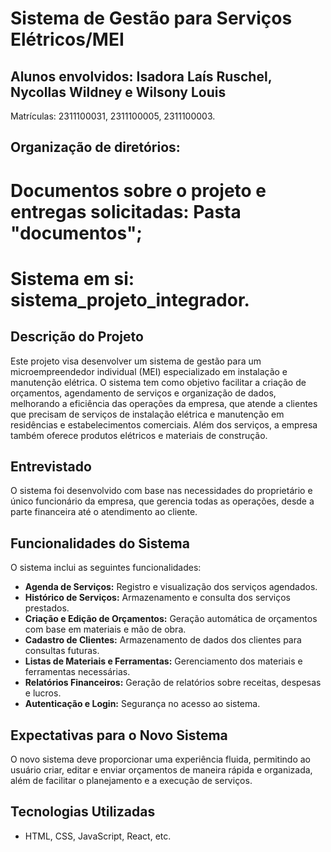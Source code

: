 # Sistema de Gestão para Serviços Elétricos/MEI
## Alunos envolvidos: Isadora Laís Ruschel, Nycollas Wildney e Wilsony Louis
Matrículas: 2311100031, 2311100005, 2311100003.
## Organização de diretórios:
# Documentos sobre o projeto e entregas solicitadas: Pasta "documentos";
# Sistema em si: sistema_projeto_integrador.
## Descrição do Projeto

Este projeto visa desenvolver um sistema de gestão para um microempreendedor individual (MEI) especializado em instalação e manutenção elétrica. O sistema tem como objetivo facilitar a criação de orçamentos, agendamento de serviços e organização de dados, melhorando a eficiência das operações da empresa, que atende a clientes que precisam de serviços de instalação elétrica e manutenção em residências e estabelecimentos comerciais. Além dos serviços, a empresa também oferece produtos elétricos e materiais de construção.

## Entrevistado
O sistema foi desenvolvido com base nas necessidades do proprietário e único funcionário da empresa, que gerencia todas as operações, desde a parte financeira até o atendimento ao cliente.

## Funcionalidades do Sistema
O sistema inclui as seguintes funcionalidades:

- **Agenda de Serviços:** Registro e visualização dos serviços agendados.
- **Histórico de Serviços:** Armazenamento e consulta dos serviços prestados.
- **Criação e Edição de Orçamentos:** Geração automática de orçamentos com base em materiais e mão de obra.
- **Cadastro de Clientes:** Armazenamento de dados dos clientes para consultas futuras.
- **Listas de Materiais e Ferramentas:** Gerenciamento dos materiais e ferramentas necessárias.
- **Relatórios Financeiros:** Geração de relatórios sobre receitas, despesas e lucros.
- **Autenticação e Login:** Segurança no acesso ao sistema.

## Expectativas para o Novo Sistema

O novo sistema deve proporcionar uma experiência fluida, permitindo ao usuário criar, editar e enviar orçamentos de maneira rápida e organizada, além de facilitar o planejamento e a execução de serviços.

## Tecnologias Utilizadas

- HTML, CSS, JavaScript, React, etc.

